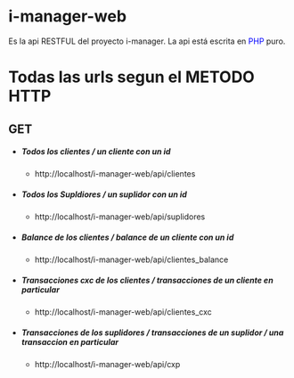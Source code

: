 <h1>i-manager-web</h1>
    <p>
    Es la api RESTFUL del proyecto i-manager. La api está escrita en <span style='color:blue;'>PHP</span> puro. 
    </p>
    <h1>Todas las urls segun el METODO HTTP</h1>
    <h2>GET</h2>
    <ul>
        <li><h5>Todos los clientes / un cliente con un id</h5></li>
            <ul>
                <li>http://localhost/i-manager-web/api/clientes</li>
            </ul>
        <li><h5>Todos los Supldiores / un suplidor con un id</h5></li>
            <ul>
                <li>http://localhost/i-manager-web/api/suplidores</li>
            </ul>
        <li><h5>Balance de los clientes / balance de un cliente con un id</h5></li>
            <ul>
                <li>http://localhost/i-manager-web/api/clientes_balance</li>
            </ul>   
        <li><h5>Transacciones cxc de los clientes / transacciones de un cliente en particular </h5></li><!-- Me falta que se pueda buscar una transaccion en particular-->
            <ul>
                <li>http://localhost/i-manager-web/api/clientes_cxc</li>
            </ul>
        <li><h5>Transacciones de los suplidores / transacciones de un suplidor / una transaccion en particular</h5></li>
            <ul>
                <li>http://localhost/i-manager-web/api/cxp</li>
            </ul>      
    </ul>